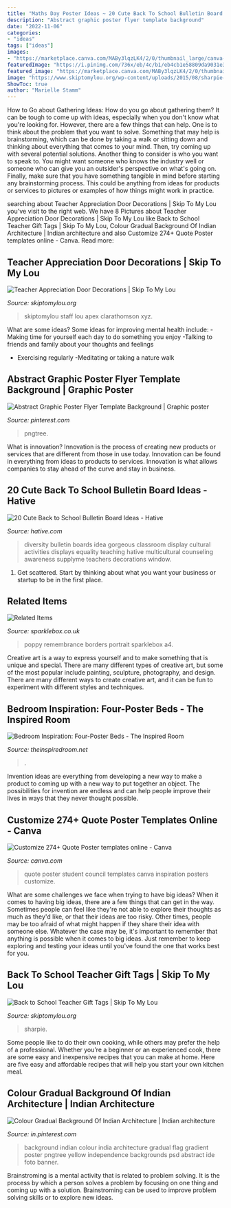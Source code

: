 ```yaml
---
title: "Maths Day Poster Ideas ~ 20 Cute Back To School Bulletin Board Ideas"
description: "Abstract graphic poster flyer template background"
date: "2022-11-06"
categories:
- "ideas"
tags: ["ideas"]
images:
- "https://marketplace.canva.com/MABy3lqzLK4/2/0/thumbnail_large/canva-inspiration-quote-student-council-poster-MABy3lqzLK4.jpg"
featuredImage: "https://i.pinimg.com/736x/eb/4c/b1/eb4cb1e58809da9031e3ab75ba0963b4.jpg"
featured_image: "https://marketplace.canva.com/MABy3lqzLK4/2/0/thumbnail_large/canva-inspiration-quote-student-council-poster-MABy3lqzLK4.jpg"
image: "https://www.skiptomylou.org/wp-content/uploads/2015/08/sharpie-marker-teacher-gift-1.jpg"
ShowToc: true
author: "Marielle Stamm"
---
```



How to Go about Gathering Ideas: How do you go about gathering them?
It can be tough to come up with ideas, especially when you don't know what you're looking for. However, there are a few things that can help. One is to think about the problem that you want to solve. Something that may help is brainstorming, which can be done by taking a walk or sitting down and thinking about everything that comes to your mind. Then, try coming up with several potential solutions. Another thing to consider is who you want to speak to. You might want someone who knows the industry well or someone who can give you an outsider's perspective on what's going on. Finally, make sure that you have something tangible in mind before starting any brainstorming process. This could be anything from ideas for products or services to pictures or examples of how things might work in practice.

	

		
searching about Teacher Appreciation Door Decorations | Skip To My Lou you've visit to the right web. We have 8 Pictures about Teacher Appreciation Door Decorations | Skip To My Lou like Back to School Teacher Gift Tags | Skip To My Lou, Colour Gradual Background Of Indian Architecture | Indian architecture and also Customize 274+ Quote Poster templates online - Canva. Read more:
		
    
## Teacher Appreciation Door Decorations | Skip To My Lou

<img loading=lazy src="https://www.skiptomylou.org/wp-content/uploads/2009/04/teacherappreciationdoor6-1.jpg" onerror="this.onerror=null;this.src='https://tse2.mm.bing.net/th?id=OIP.mWQPh92M7gF80-2OKlVBUwAAAA&amp;pid=15.1';" alt="Teacher Appreciation Door Decorations | Skip To My Lou">

_Source: skiptomylou.org_

>skiptomylou staff lou apex clarathomson xyz. 

	

What are some ideas?
Some ideas for improving mental health include: 
-Making time for yourself each day to do something you enjoy 
-Talking to friends and family about your thoughts and feelings 
- Exercising regularly 
-Meditating or taking a nature walk

    
## Abstract Graphic Poster Flyer Template Background | Graphic Poster

<img loading=lazy src="https://i.pinimg.com/736x/eb/4c/b1/eb4cb1e58809da9031e3ab75ba0963b4.jpg" onerror="this.onerror=null;this.src='https://tse4.mm.bing.net/th?id=OIP.6pv4HfudUhEj8uYlgzJCiAHaK4&amp;pid=15.1';" alt="Abstract Graphic Poster Flyer Template Background | Graphic poster">

_Source: pinterest.com_

>pngtree. 

	

What is innovation?
Innovation is the process of creating new products or services that are different from those in use today. Innovation can be found in everything from ideas to products to services. Innovation is what allows companies to stay ahead of the curve and stay in business.

    
## 20 Cute Back To School Bulletin Board Ideas - Hative

<img loading=lazy src="https://hative.com/wp-content/uploads/2014/06/back-to-school-ideas/19-gorgeous-diversity-bulletin-board.jpg" onerror="this.onerror=null;this.src='https://tse4.mm.bing.net/th?id=OIP.ZKl-_D2SGDhyrv8lvNPBmwHaFj&amp;pid=15.1';" alt="20 Cute Back to School Bulletin Board Ideas - Hative">

_Source: hative.com_

>diversity bulletin boards idea gorgeous classroom display cultural activities displays equality teaching hative multicultural counseling awareness supplyme teachers decorations window. 

	

1. Get scattered. Start by thinking about what you want your business or startup to be in the first place.

    
## Related Items

<img loading=lazy src="https://www.sparklebox.co.uk/wp-content/uploads/portrait-16.jpg" onerror="this.onerror=null;this.src='https://tse1.mm.bing.net/th?id=OIP.WF87WZ-7wzxYT9oH6wiZ-QHaKe&amp;pid=15.1';" alt="Related Items">

_Source: sparklebox.co.uk_

>poppy remembrance borders portrait sparklebox a4. 

	

Creative art is a way to express yourself and to make something that is unique and special. There are many different types of creative art, but some of the most popular include painting, sculpture, photography, and design. There are many different ways to create creative art, and it can be fun to experiment with different styles and techniques.

    
## Bedroom Inspiration: Four-Poster Beds - The Inspired Room

<img loading=lazy src="https://theinspiredroom.net/wp-content/uploads/2017/04/Sarah-richardson-design-four-poster-bed.jpeg" onerror="this.onerror=null;this.src='https://tse3.mm.bing.net/th?id=OIP.bW5tQwnu1ZJZE4gP-EsxHgHaJ4&amp;pid=15.1';" alt="Bedroom Inspiration: Four-Poster Beds - The Inspired Room">

_Source: theinspiredroom.net_

>. 

	

Invention ideas are everything from developing a new way to make a product to coming up with a new way to put together an object. The possibilities for invention are endless and can help people improve their lives in ways that they never thought possible.

    
## Customize 274+ Quote Poster Templates Online - Canva

<img loading=lazy src="https://marketplace.canva.com/MABy3lqzLK4/2/0/thumbnail_large/canva-inspiration-quote-student-council-poster-MABy3lqzLK4.jpg" onerror="this.onerror=null;this.src='https://tse4.mm.bing.net/th?id=OIP.56mWFK0uYPRkp6YrGBHhsQAAAA&amp;pid=15.1';" alt="Customize 274+ Quote Poster templates online - Canva">

_Source: canva.com_

>quote poster student council templates canva inspiration posters customize. 

	

What are some challenges we face when trying to have big ideas?
When it comes to having big ideas, there are a few things that can get in the way. Sometimes people can feel like they're not able to explore their thoughts as much as they'd like, or that their ideas are too risky. Other times, people may be too afraid of what might happen if they share their idea with someone else. Whatever the case may be, it's important to remember that anything is possible when it comes to big ideas. Just remember to keep exploring and testing your ideas until you've found the one that works best for you.

    
## Back To School Teacher Gift Tags | Skip To My Lou

<img loading=lazy src="https://www.skiptomylou.org/wp-content/uploads/2015/08/sharpie-marker-teacher-gift-1.jpg" onerror="this.onerror=null;this.src='https://tse1.mm.bing.net/th?id=OIP._ifbbpwNg3jfp5PvoOgmygHaLH&amp;pid=15.1';" alt="Back to School Teacher Gift Tags | Skip To My Lou">

_Source: skiptomylou.org_

>sharpie. 

	

Some people like to do their own cooking, while others may prefer the help of a professional. Whether you’re a beginner or an experienced cook, there are some easy and inexpensive recipes that you can make at home. Here are five easy and affordable recipes that will help you start your own kitchen meal.

    
## Colour Gradual Background Of Indian Architecture | Indian Architecture

<img loading=lazy src="https://i.pinimg.com/736x/df/1c/59/df1c59356fa7e5417a486eaa0b8ccbd3.jpg" onerror="this.onerror=null;this.src='https://tse1.mm.bing.net/th?id=OIP.1EPJar-UgIZspsUwvkyQmgHaKY&amp;pid=15.1';" alt="Colour Gradual Background Of Indian Architecture | Indian architecture">

_Source: in.pinterest.com_

>background indian colour india architecture gradual flag gradient poster pngtree yellow independence backgrounds psd abstract ide foto banner. 

	

Brainstroming is a mental activity that is related to problem solving. It is the process by which a person solves a problem by focusing on one thing and coming up with a solution. Brainstroming can be used to improve problem solving skills or to explore new ideas.

